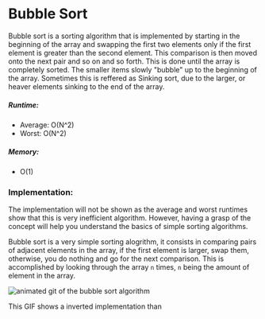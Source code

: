 # Bubble Sort

Bubble sort is a sorting algorithm that is implemented by starting in the beginning of the array and swapping the first two elements only if the first element is greater than the second element. This comparison is then moved onto the next pair and so on and so forth. This is done until the array is completely sorted. The smaller items slowly "bubble" up to the beginning of the array. Sometimes this is reffered as Sinking sort, due to the larger, or heaver elements sinking to the end of the array. 

##### Runtime:
- Average: O(N^2)
- Worst: O(N^2)

##### Memory:
- O(1)

### Implementation:

The implementation will not be shown as the average and worst runtimes show that this is very inefficient algorithm. However, having a grasp of the concept will help you understand the basics of simple sorting algorithms. 

Bubble sort is a very simple sorting alogrithm, it consists in comparing pairs of adjacent elements in the array, if the first element is larger, swap them, otherwise, you do nothing and go for the next comparison. 
This is accomplished by looking through the array `n` times, `n` being the amount of element in the array. 

![animated git of the bubble sort algorithm](https://s3.amazonaws.com/codecademy-content/programs/tdd-js/articles/BubbleSort.gif)

This GIF shows a inverted implementation than
